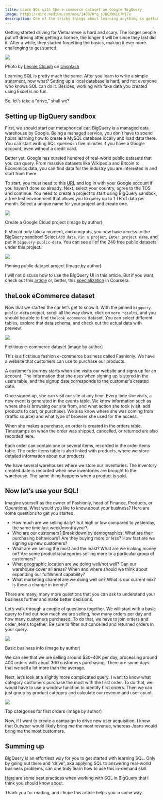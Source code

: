 ```yaml
---
title: Learn SQL with the e-commerce dataset on Google BigQuery
image: https://miro.medium.com/max/1400/0*q_sJBGXWX1C7WITx
description: One of the tricky things about learning anything is getting from theoretical to practical. I’m from Vietnam, where learning how to drive is nightmarish. Seriously, look up “Vietnam traffic,” and you will know what I mean. So I know a ton of people who are licensed to drive but have never done it before outside of driving school.
---
```


Getting started driving for Vietnamese is hard and scary. The longer people put off driving after getting a license, the longer it will be since they last did it. After a while, they started forgetting the basics, making it ever more challenging to get started.

![](https://miro.medium.com/max/1400/0*LZ58gfrzFYU-fO_V)

Photo by [Leonie Clough](https://unsplash.com/@leoniec?utm_source=medium&utm_medium=referral) on [Unsplash](https://unsplash.com/?utm_source=medium&utm_medium=referral)

Learning SQL is pretty much the same. After you learn to write a simple statement, now what? Setting up a local database is hard, and not everyone who knows SQL can do it. Besides, working with fake data you created using Excel is no fun.

So, let’s take a “drive,” shall we?

## Setting up BigQuery sandbox

First, we should start our metaphorical car. BigQuery is a managed data warehouse by Google. Being a managed service, you don’t have to spend hours learning how to create a MySQL database locally and load data there. You can start writing SQL queries in five minutes if you have a Google account, even without a credit card.

Better yet, Google has curated hundred of real-world public datasets that you can query. From massive datasets like Wikipedia and Bitcoin to Economics data, you can find data for the industry you are interested in and start from there.

To start, you must head to this [URL](https://console.cloud.google.com/bigquery) and log in with your Google account if you haven’t done so already. Next, select your country, agree to the TOS and continue. You need to create a project to start using BigQuery sandbox, a free test environment that allows you to query up to 1 TB of data per month. Select a unique name for your project and create one.

![](https://miro.medium.com/max/1140/1*XC4MPMofKSb-ssRAU7u6_Q.png)

Create a Google Cloud project (image by author)

It should only take a moment, and congrats, you now have access to the BigQuery sandbox! Select `Add data`, `Pin a project`, `Enter project name`, and put in `bigquery-public-data`. You can see all of the 240 free public datasets under this project.

![](https://miro.medium.com/max/1400/1*ZQPdilphSMlAJn5pSTp8IQ.png)

Pinning public dataset project (Image by author)

I will not discuss how to use the BigQuery UI in this article. But if you want, check out this [article](https://cloud.google.com/bigquery/docs/quickstarts/query-public-dataset-console) or, better, this [specialization](https://www.coursera.org/specializations/from-data-to-insights-google-cloud-platform) in Coursera.

## theLook eCommerce dataset

Now that we started the car let’s get to know it. With the pinned `bigquery-public-data` project, scroll all the way down, click on `more results`, and you should be able to find `thelook_ecommerce` dataset. You can select different tables, explore that data schema, and check out the actual data with preview.

![](https://miro.medium.com/max/536/1*hpvqaQlExCu6fP9ptvF4Ag.png)

Fictitious e-commerce dataset (image by author)

This is a fictitious fashion e-commerce business called Fashionly. We have a website that customers can use to purchase our products.

A customer’s journey starts when she visits our website and signs up for an account. The information that she uses when signing up is stored in the users table, and the signup date corresponds to the customer's created date.

Once signed up, she can visit our site at any time. Every time she visits, a new event is generated in the events table. We know information such as where she is browsing our site from, and what action she took (visit, add products to cart, or purchase). We also know where she was coming from (traffic source) and what type of browser she used for the access.

When she makes a purchase, an order is created in the orders table. Timestamps on when the order was shipped, cancelled, or returned are also recorded here.

Each order can contain one or several items, recorded in the order items table. The order items table is also linked with products, where we store detailed information about our products.

We have several warehouses where we store our inventories. The inventory created date is recorded when new inventories are brought to the warehouse. The same thing happens when a product is sold.

## Now let’s use your SQL!

Imagine yourself as the owner of Fashionly, head of Finance, Products, or Operations. What would you like to know about your business? Here are some questions to get you started.

-   How much are we selling daily? Is it high or low compared to yesterday, the same time last week/month/year?
-   Who are our customers? Break down by demographics. What are their purchasing behaviours? Are they buying more or less? How fast are we signing up new customers?
-   What are we selling the most and the least? What are we making money on? Are some products/categories selling more to a particular group of customers?
-   What geographic location are we doing well/not well? Can our warehouse cover all areas? When and where should we think about expanding our fulfillment capability?
-   What marketing channel are we doing well on? What is our current mix? Is there a change in trends?

There are many, many more questions that you can ask to understand your business further and make better decisions.

Let’s walk through a couple of questions together. We will start with a basic query to find out how much we are selling, how many orders per day and how many customers purchased. To do that, we have to join orders and order\_items together. Be sure to filter out cancelled and returned orders in your query.

![](https://miro.medium.com/max/1060/1*2f3UOhA9LW84mlC596A_JQ.png)

Basic business info (image by author)

We can see that we are selling around $30–40K per day, processing around 400 orders with about 300 customers purchasing. There are some days that we sell a lot more than the average.

Next, let’s look at a slightly more complicated query. I want to know what category customers purchase the most with the first order. To do that, we would have to use a window function to identify first orders. Then we can just group by product category and calculate our revenue and user count.

![](https://miro.medium.com/max/1006/1*4AuwMdRpPfZDf-JpfutVVg.png)

Top categories for first orders (image by author)

Now, if I want to create a campaign to drive new user acquisition, I know that Outwear would likely bring me the most revenue, whereas Jeans would bring me the most customers.

## Summing up

BigQuery is an effortless way for you to get started with learning SQL. Only by going out there and “drive”, aka applying SQL to answering real-world business problems, can one truly learn how to use this in-demand skill.

[Here](https://cloud.google.com/bigquery/docs/best-practices-costs) are some best practices when working with SQL in BigQuery that I think you should know about.

Thank you for reading, and I hope this article helps you in some way.
